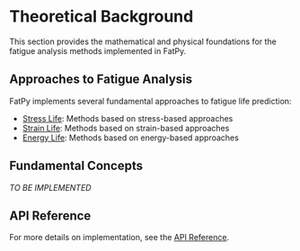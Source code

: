 # Theoretical Background

This section provides the mathematical and physical foundations for the fatigue analysis methods implemented in FatPy.

## Approaches to Fatigue Analysis

FatPy implements several fundamental approaches to fatigue life prediction:

- [Stress Life](stress_life.md): Methods based on stress-based approaches
- [Strain Life](strain_life.md): Methods based on strain-based approaches
- [Energy Life](energy_life.md): Methods based on energy-based approaches

## Fundamental Concepts

*TO BE IMPLEMENTED*

## API Reference

For more details on implementation, see the [API Reference](../api/core/index.md).
